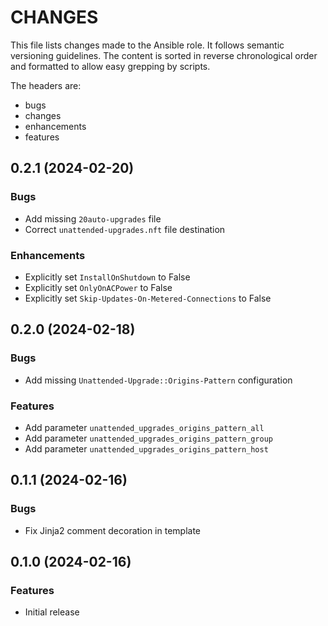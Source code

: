 # CHANGES

This file lists changes made to the Ansible role. It follows semantic versioning
guidelines. The content is sorted in reverse chronological order and formatted
to allow easy grepping by scripts.

The headers are:
- bugs
- changes
- enhancements
- features

## 0.2.1 (2024-02-20)

### Bugs

- Add missing `20auto-upgrades` file
- Correct `unattended-upgrades.nft` file destination

### Enhancements

- Explicitly set `InstallOnShutdown` to False
- Explicitly set `OnlyOnACPower` to False
- Explicitly set `Skip-Updates-On-Metered-Connections` to False

## 0.2.0 (2024-02-18)

### Bugs

- Add missing `Unattended-Upgrade::Origins-Pattern` configuration

### Features

- Add parameter `unattended_upgrades_origins_pattern_all`
- Add parameter `unattended_upgrades_origins_pattern_group`
- Add parameter `unattended_upgrades_origins_pattern_host`

## 0.1.1 (2024-02-16)

### Bugs

- Fix Jinja2 comment decoration in template

## 0.1.0 (2024-02-16)

### Features

- Initial release
